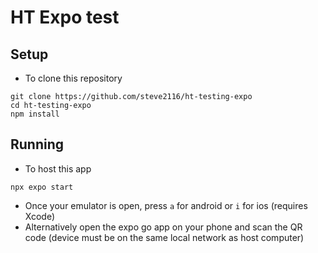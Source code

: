 # HT Expo test

## Setup

- To clone this repository

```
git clone https://github.com/steve2116/ht-testing-expo
cd ht-testing-expo
npm install
```

## Running

- To host this app

```
npx expo start
```

- Once your emulator is open, press `a` for android or `i` for ios (requires Xcode)
- Alternatively open the expo go app on your phone and scan the QR code (device must be on the same local network as host computer)
